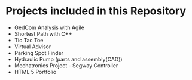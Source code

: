 # Projects included in this Repository 

- GedCom Analysis with Agile
- Shortest Path with C++
- Tic Tac Toe 
- Virtual Advisor
- Parking Spot Finder
- Hydraulic Pump (parts and assembly(CAD))
- Mechatronics Project - Segway Controller
- HTML 5 Portfolio




